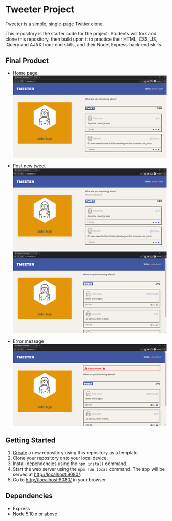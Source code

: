 # Tweeter Project

Tweeter is a simple, single-page Twitter clone.

This repository is the starter code for the project: Students will fork and clone this repository, then build upon it to practice their HTML, CSS, JS, jQuery and AJAX front-end skills, and their Node, Express back-end skills.

## Final Product
- Home page
![Home page](https://github.com/john-ngo/tweeter/blob/master/screenshots/home-page.png)

- Post new tweet
![New tweet 1](https://github.com/john-ngo/tweeter/blob/master/screenshots/new-tweet-1.png)
![New tweet 2](https://github.com/john-ngo/tweeter/blob/master/screenshots/new-tweet-2.png)

- Error message
![Error](https://github.com/john-ngo/tweeter/blob/master/screenshots/error.png)

## Getting Started

1. [Create](https://docs.github.com/en/repositories/creating-and-managing-repositories/creating-a-repository-from-a-template) a new repository using this repository as a template.
2. Clone your repository onto your local device.
3. Install dependencies using the `npm install` command.
3. Start the web server using the `npm run local` command. The app will be served at <http://localhost:8080/>.
4. Go to <http://localhost:8080/> in your browser.

## Dependencies

- Express
- Node 5.10.x or above

